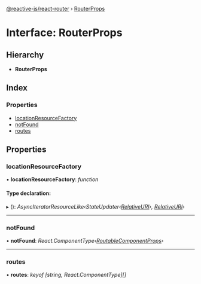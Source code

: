 [@reactive-js/react-router](../README.md) › [RouterProps](routerprops.md)

# Interface: RouterProps

## Hierarchy

* **RouterProps**

## Index

### Properties

* [locationResourceFactory](routerprops.md#locationresourcefactory)
* [notFound](routerprops.md#notfound)
* [routes](routerprops.md#routes)

## Properties

###  locationResourceFactory

• **locationResourceFactory**: *function*

#### Type declaration:

▸ (): *AsyncIteratorResourceLike‹StateUpdater‹[RelativeURI](relativeuri.md)›, [RelativeURI](relativeuri.md)›*

___

###  notFound

• **notFound**: *React.ComponentType‹[RoutableComponentProps](routablecomponentprops.md)›*

___

###  routes

• **routes**: *keyof [string, React.ComponentType<RoutableComponentProps>][]*
